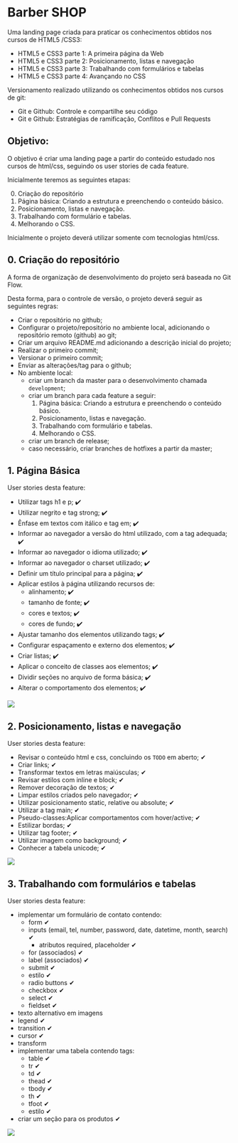 # Barber SHOP

Uma landing page criada para praticar os conhecimentos obtidos nos cursos de HTML5 /CSS3:
- HTML5 e CSS3 parte 1: A primeira página da Web
- HTML5 e CSS3 parte 2: Posicionamento, listas e navegação
- HTML5 e CSS3 parte 3: Trabalhando com formulários e tabelas
- HTML5 e CSS3 parte 4: Avançando no CSS

Versionamento realizado utilizando os conhecimentos obtidos nos cursos de git:
- Git e Github: Controle e compartilhe seu código
- Git e Github: Estratégias de ramificação, Conflitos e Pull Requests

## Objetivo:

O objetivo é criar uma landing page a partir do conteúdo estudado nos cursos de
html/css, seguindo os user stories de cada feature.

Inicialmente teremos as seguintes etapas:

0. Criação do repositório
1. Página básica: Criando a estrutura e preenchendo o conteúdo básico.
2. Posicionamento, listas e navegação.
3. Trabalhando com formulário e tabelas.
4. Melhorando o CSS.

Inicialmente o projeto deverá utilizar somente com tecnologias html/css.

## 0. Criação do repositório

A forma de organização de desenvolvimento do projeto será baseada no Git Flow.

Desta forma, para o controle de versão, o projeto deverá seguir as seguintes regras:

- Criar o repositório no github;
- Configurar o projeto/repositório no ambiente local, adicionando o repositório remoto (github) ao git;
- Criar um arquivo README.md adicionando a descrição inicial do projeto;
- Realizar o primeiro commit;
- Versionar o primeiro commit;
- Enviar as alterações/tag para o github;
- No ambiente local:
	- criar um branch da master para o desenvolvimento chamada `development`;
	- criar um branch para cada feature a seguir:
		1. Página básica: Criando a estrutura e preenchendo o conteúdo básico.
		2. Posicionamento, listas e navegação.
		3. Trabalhando com formulário e tabelas.
		4. Melhorando o CSS.
	- criar um branch de release;
	- caso necessário, criar branches de hotfixes a partir da master;

## 1. Página Básica

User stories desta feature:

- Utilizar tags h1 e p; :heavy_check_mark:
- Utilizar negrito e tag strong; :heavy_check_mark:
- Ênfase em textos com itálico e tag em; :heavy_check_mark:
- Informar ao navegador a versão do html utilizado, com a tag adequada; :heavy_check_mark:
- Informar ao navegador o idioma utilizado; :heavy_check_mark:
- Informar ao navegador o charset utilizado; :heavy_check_mark:
- Definir um título principal para a página; :heavy_check_mark:
- Aplicar estilos à página utilizando recursos de:
	- alinhamento; :heavy_check_mark:
	- tamanho de fonte; :heavy_check_mark:
	- cores e textos; :heavy_check_mark:
	- cores de fundo; :heavy_check_mark:
- Ajustar tamanho dos elementos utilizando tags; :heavy_check_mark:
- Configurar espaçamento e externo dos elementos; :heavy_check_mark:
- Criar listas; :heavy_check_mark:
- Aplicar o conceito de classes aos elementos; :heavy_check_mark:
- Dividir seções no arquivo de forma básica; :heavy_check_mark:
- Alterar o comportamento dos elementos; :heavy_check_mark:

![](images/v0.1.0.jpg)

## 2. Posicionamento, listas e navegação

User stories desta feature:

- Revisar o conteúdo html e css, concluindo os `TODO` em aberto; ✔
- Criar links; ✔
- Transformar textos em letras maiúsculas; ✔
- Revisar estilos com inline e block; ✔
- Remover decoração de textos; ✔
- Limpar estilos criados pelo navegador; ✔
- Utilizar posicionamento static, relative ou absolute; ✔
- Utilizar a tag main; ✔
- Pseudo-classes:Aplicar comportamentos com hover/active; ✔
- Estilizar bordas; ✔
- Utilizar tag footer; ✔
- Utilizar imagem como background; ✔
- Conhecer a tabela unicode; ✔

![](images/v0.2.0.jpg)

## 3. Trabalhando com formulários e tabelas

User stories desta feature:

- implementar um formulário de contato contendo:
	- form ✔
	- inputs (email, tel, number, password, date, datetime, month, search) ✔
		- atributos required, placeholder  ✔
	- for (associados) ✔
	- label (associados) ✔
	- submit ✔
	- estilo ✔
	- radio buttons ✔
	- checkbox ✔
	- select ✔
	- fieldset ✔
- texto alternativo em imagens
- legend ✔
- transition ✔
- cursor ✔
- transform
- implementar uma tabela contendo tags:
	- table ✔
	- tr ✔
	- td ✔
	- thead ✔
	- tbody  ✔
	- th ✔
	- tfoot ✔
	- estilo ✔
- criar um seção para os produtos  ✔

![](images/v0.4.0.jpg)